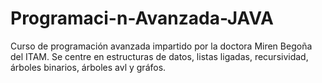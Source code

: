 # Programaci-n-Avanzada-JAVA
Curso de programación avanzada impartido por la doctora Miren Begoña del ITAM. Se centre en estructuras de datos, listas ligadas, recursividad, árboles binarios, árboles avl y gráfos. 
